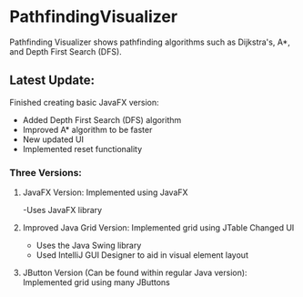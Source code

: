 # PathfindingVisualizer
Pathfinding Visualizer shows pathfinding algorithms such as Dijkstra's, A*, and Depth First Search (DFS).


## Latest Update:

Finished creating basic JavaFX version:
- Added Depth First Search (DFS) algorithm
- Improved A* algorithm to be faster
- New updated UI
- Implemented reset functionality





### Three Versions:
1. JavaFX Version:
   Implemented using JavaFX
   
   -Uses JavaFX library
   
   
2. Improved Java Grid Version:
   Implemented grid using JTable
   Changed UI
   
   - Uses the Java Swing library
   - Used IntelliJ GUI Designer to aid in visual element layout
  
  
3. JButton Version (Can be found within regular Java version):
   Implemented grid using many JButtons
